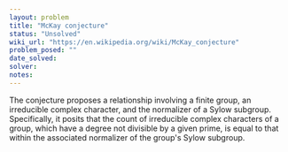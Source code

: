 ```yaml
---
layout: problem
title: "McKay conjecture"
status: "Unsolved"
wiki_url: "https://en.wikipedia.org/wiki/McKay_conjecture"
problem_posed: ""
date_solved:
solver:
notes:
---
```

The conjecture proposes a relationship involving a finite group, an irreducible complex character, and the normalizer of a Sylow subgroup. Specifically, it posits that the count of irreducible complex characters of a group, which have a degree not divisible by a given prime, is equal to that within the associated normalizer of the group's Sylow subgroup.